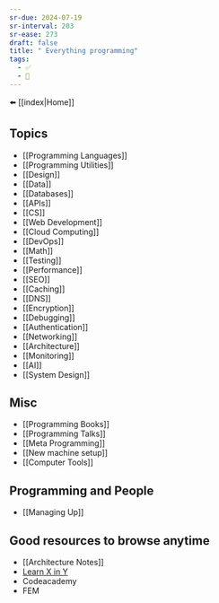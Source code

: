 ```yaml
---
sr-due: 2024-07-19
sr-interval: 203
sr-ease: 273
draft: false
title: " Everything programming"
tags:
  - ✅
  - 🧭
---
```

⬅️ [[index|Home]]
## Topics 
- [[Programming Languages]]
- [[Programming Utilities]]
- [[Design]]
- [[Data]]
- [[Databases]]
- [[APIs]]
- [[CS]]
- [[Web Development]]
- [[Cloud Computing]]
- [[DevOps]]
- [[Math]]
- [[Testing]]
- [[Performance]]
- [[SEO]]
- [[Caching]]
- [[DNS]]
- [[Encryption]]
- [[Debugging]]
- [[Authentication]]
- [[Networking]]
- [[Architecture]]
- [[Monitoring]]
- [[AI]]
- [[System Design]]

## Misc
- [[Programming Books]]
- [[Programming Talks]]
- [[Meta Programming]]
- [[New machine setup]]
- [[Computer Tools]]

## Programming and People
- [[Managing Up]]

## Good resources to browse anytime
- [[Architecture Notes]]
- [Learn X in Y](https://learnxinyminutes.com/)
- Codeacademy
- FEM

